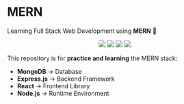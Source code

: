 # MERN  

Learning Full Stack Web Development using **MERN** 🚀  

<p align="center">
  <img src="https://img.shields.io/badge/MongoDB-%2347A248.svg?&style=for-the-badge&logo=mongodb&logoColor=white"/>
  <img src="https://img.shields.io/badge/Express.js-%23000000.svg?&style=for-the-badge&logo=express&logoColor=white"/>
  <img src="https://img.shields.io/badge/React-%2361DAFB.svg?&style=for-the-badge&logo=react&logoColor=black"/>
  <img src="https://img.shields.io/badge/Node.js-%23339933.svg?&style=for-the-badge&logo=node.js&logoColor=white"/>
</p>  

This repository is for **practice and learning** the MERN stack:  
- **MongoDB** → Database  
- **Express.js** → Backend Framework  
- **React** → Frontend Library  
- **Node.js** → Runtime Environment  
